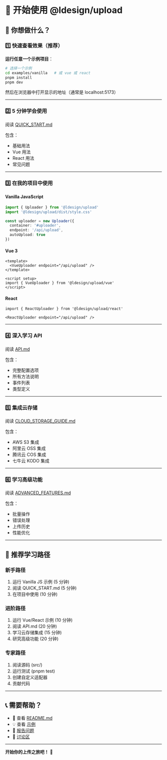 # 👋 开始使用 @ldesign/upload

## 🎯 你想做什么？

### 1️⃣ 快速查看效果（推荐）

**运行任意一个示例项目**：

```bash
# 选择一个示例
cd examples/vanilla   # 或 vue 或 react
pnpm install
pnpm dev
```

然后在浏览器中打开显示的地址（通常是 localhost:5173）

---

### 2️⃣ 5 分钟学会使用

阅读 [QUICK_START.md](./QUICK_START.md)

包含：
- 基础用法
- Vue 用法
- React 用法
- 常见问题

---

### 3️⃣ 在我的项目中使用

#### Vanilla JavaScript
```typescript
import { Uploader } from '@ldesign/upload'
import '@ldesign/upload/dist/style.css'

const uploader = new Uploader({
  container: '#uploader',
  endpoint: '/api/upload',
  autoUpload: true
})
```

#### Vue 3
```vue
<template>
  <VueUploader endpoint="/api/upload" />
</template>

<script setup>
import { VueUploader } from '@ldesign/upload/vue'
</script>
```

#### React
```tsx
import { ReactUploader } from '@ldesign/upload/react'

<ReactUploader endpoint="/api/upload" />
```

---

### 4️⃣ 深入学习 API

阅读 [API.md](./docs/API.md)

包含：
- 完整配置选项
- 所有方法说明
- 事件列表
- 类型定义

---

### 5️⃣ 集成云存储

阅读 [CLOUD_STORAGE_GUIDE.md](./docs/CLOUD_STORAGE_GUIDE.md)

包含：
- AWS S3 集成
- 阿里云 OSS 集成
- 腾讯云 COS 集成
- 七牛云 KODO 集成

---

### 6️⃣ 学习高级功能

阅读 [ADVANCED_FEATURES.md](./docs/ADVANCED_FEATURES.md)

包含：
- 批量操作
- 错误处理
- 上传历史
- 性能优化

---

## 🚦 推荐学习路径

### 新手路径
1. 运行 Vanilla JS 示例 (5 分钟)
2. 阅读 QUICK_START.md (5 分钟)
3. 在项目中使用 (10 分钟)

### 进阶路径
1. 运行 Vue/React 示例 (10 分钟)
2. 阅读 API.md (20 分钟)
3. 学习云存储集成 (15 分钟)
4. 研究高级功能 (20 分钟)

### 专家路径
1. 阅读源码 (src/)
2. 运行测试 (pnpm test)
3. 创建自定义适配器
4. 贡献代码

---

## 📞 需要帮助？

- 📖 查看 [README.md](./README.md)
- 💡 查看 [示例](./examples/)
- 🐛 [报告问题](#)
- 💬 [讨论区](#)

---

**开始你的上传之旅吧！** 🚀

